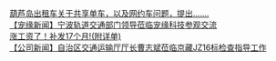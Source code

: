   
[葫芦岛出租车关于共享单车，以及网约车问题，提出.......](http://www.dianyue.me/archives/455/xu6yplsxdrr0pfm1/)  
[【宠缘新闻】宁波轨道交通部门领导莅临宠缘科技参观交流](http://www.dianyue.me/archives/071/8yx50ucj9em76sdn/)  
[涨工资了！补发17个月!(附详单)](http://www.dianyue.me/archives/995/nwftujcibvjyme6k/)  
[【公司新闻】自治区交通运输厅厅长曹志斌莅临京藏JZ16标检查指导工作](http://www.dianyue.me/archives/804/l5sfh49dqf2b49n0/)